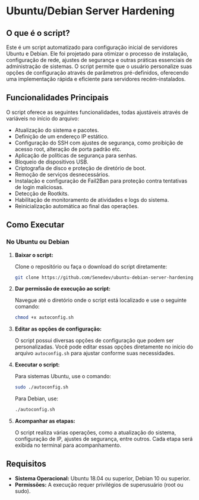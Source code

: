 
# Ubuntu/Debian Server Hardening

## O que é o script?

Este é um script automatizado para configuração inicial de servidores Ubuntu e Debian. Ele foi projetado para otimizar o processo de instalação, configuração de rede, ajustes de segurança e outras práticas essenciais de administração de sistemas. O script permite que o usuário personalize suas opções de configuração através de parâmetros pré-definidos, oferecendo uma implementação rápida e eficiente para servidores recém-instalados.

## Funcionalidades Principais

O script oferece as seguintes funcionalidades, todas ajustáveis através de variáveis no início do arquivo:

- Atualização do sistema e pacotes.
- Definição de um endereço IP estático.
- Configuração do SSH com ajustes de segurança, como proibição de acesso root, alteração de porta padrão etc.
- Aplicação de políticas de segurança para senhas.
- Bloqueio de dispositivos USB.
- Criptografia de disco e proteção de diretório de boot.
- Remoção de serviços desnecessários.
- Instalação e configuração de Fail2Ban para proteção contra tentativas de login maliciosas.
- Detecção de Rootkits.
- Habilitação de monitoramento de atividades e logs do sistema.
- Reinicialização automática ao final das operações.

## Como Executar

### No Ubuntu ou Debian

1. **Baixar o script:**

   Clone o repositório ou faça o download do script diretamente:

   ```bash
   git clone https://github.com/Senedev/ubuntu-debian-server-hardening.git
   ```

2. **Dar permissão de execução ao script:**

   Navegue até o diretório onde o script está localizado e use o seguinte comando:

   ```bash
   chmod +x autoconfig.sh
   ```

3. **Editar as opções de configuração:**

   O script possui diversas opções de configuração que podem ser personalizadas. Você pode editar essas opções diretamente no início do arquivo `autoconfig.sh` para ajustar conforme suas necessidades.

4. **Executar o script:**

   Para sistemas Ubuntu, use o comando:

   ```bash
   sudo ./autoconfig.sh
   ```

   Para Debian, use:

   ```bash
   ./autoconfig.sh
   ```

5. **Acompanhar as etapas:**

   O script realiza várias operações, como a atualização do sistema, configuração de IP, ajustes de segurança, entre outros. Cada etapa será exibida no terminal para acompanhamento.

## Requisitos

- **Sistema Operacional:** Ubuntu 18.04 ou superior, Debian 10 ou superior.
- **Permissões:** A execução requer privilégios de superusuário (root ou sudo).
